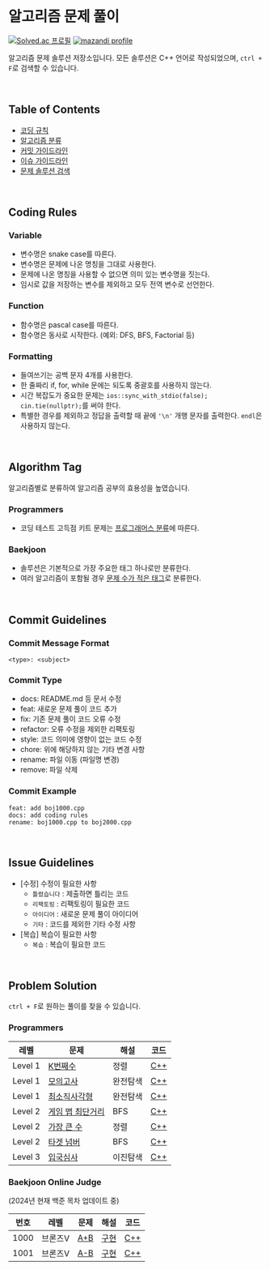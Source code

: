# 알고리즘 문제 풀이

[![Solved.ac
프로필](http://mazassumnida.wtf/api/v2/generate_badge?boj=songsubin)](https://solved.ac/songsubin)
[![mazandi profile](http://mazandi.herokuapp.com/api?handle=songsubin&theme=cold)](https://solved.ac/songsubin)

알고리즘 문제 솔루션 저장소입니다. 모든 솔루션은 C++ 언어로 작성되었으며, `ctrl + F`로 검색할 수 있습니다.

<br>

## Table of Contents

  - [코딩 규칙](#coding-rules)
  - [알고리즘 분류](#algorithm-tag)
  - [커밋 가이드라인](#commit-guidelines)
  - [이슈 가이드라인](#issue-guidelines)
  - [문제 솔루션 검색](#problem-solution)

<br>

## Coding Rules

### Variable

  - 변수명은 snake case를 따른다.
  - 변수명은 문제에 나온 명칭을 그대로 사용한다.
  - 문제에 나온 명칭을 사용할 수 없으면 의미 있는 변수명을 짓는다.
  - 임시로 값을 저장하는 변수를 제외하고 모두 전역 변수로 선언한다.

### Function

  - 함수명은 pascal case를 따른다.
  - 함수명은 동사로 시작한다. (예외: DFS, BFS, Factorial 등)

### Formatting

  - 들여쓰기는 공백 문자 4개를 사용한다.
  - 한 줄짜리 if, for, while 문에는 되도록 중괄호를 사용하지 않는다.
  - 시간 복잡도가 중요한 문제는 `ios::sync_with_stdio(false); cin.tie(nullptr);`를 써야 한다.
  - 특별한 경우를 제외하고 정답을 출력할 때 끝에 `'\n'` 개행 문자를 출력한다. `endl`은 사용하지 않는다.

<br>

## Algorithm Tag

알고리즘별로 분류하여 알고리즘 공부의 효용성을 높였습니다.

### Programmers

  - 코딩 테스트 고득점 키트 문제는 [프로그래머스 분류](https://school.programmers.co.kr/learn/challenges?tab=algorithm_practice_kit)에 따른다.

### Baekjoon

  - 솔루션은 기본적으로 가장 주요한 태그 하나로만 분류한다.
  - 여러 알고리즘이 포함될 경우 [문제 수가 적은 태그](https://www.acmicpc.net/problem/tags)로 분류한다.

<br>

## Commit Guidelines

### Commit Message Format

  ```
  <type>: <subject>
  ```

### Commit Type

  - docs: README.md 등 문서 수정
  - feat: 새로운 문제 풀이 코드 추가
  - fix: 기존 문제 풀이 코드 오류 수정
  - refactor: 오류 수정을 제외한 리팩토링
  - style: 코드 의미에 영향이 없는 코드 수정
  - chore: 위에 해당하지 않는 기타 변경 사항
  - rename: 파일 이동 (파일명 변경)
  - remove: 파일 삭제

### Commit Example

  ```
  feat: add boj1000.cpp
  docs: add coding rules
  rename: boj1000.cpp to boj2000.cpp
  ```

<br>

## Issue Guidelines

  - [수정] 수정이 필요한 사항
    - `틀렸습니다` : 제출하면 틀리는 코드
    - `리팩토링` : 리팩토링이 필요한 코드
    - `아이디어` : 새로운 문제 풀이 아이디어
    - `기타` : 코드를 제외한 기타 수정 사항
  - [복습] 복습이 필요한 사항
    - `복습` : 복습이 필요한 코드

<br>

## Problem Solution

`ctrl + F`로 원하는 풀이를 찾을 수 있습니다.

### Programmers

<table>
<thead>
  <tr>
    <th>레벨</th>
    <th>문제</th>
    <th>해설</th>
    <th>코드</th>
  </tr>
</thead>
<tbody>
  <!-- 레벨 & 문제번호 순으로 정렬한다. -->
  <!--
  <tr>
    <td>Level 레벨</td>
    <td><a href="문제링크">문제제목</a></td>
    <td><a href="해설링크">알고리즘분류</a></td>
    <td><a href="코드링크">C++</a></td>
  </tr>
  -->
  <tr>
    <td>Level 1</td>
    <td><a href="https://school.programmers.co.kr/learn/courses/30/lessons/42748">K번째수</a></td>
    <td><a>정렬</a></td>
    <td><a href="sorting/prog42748.cpp">C++</a></td>
  </tr>
  <tr>
    <td>Level 1</td>
    <td><a href="https://school.programmers.co.kr/learn/courses/30/lessons/42840">모의고사</a></td>
    <td><a>완전탐색</a></td>
    <td><a href="brute-force/prog42840.cpp">C++</a></td>
  </tr>
  <tr>
    <td>Level 1</td>
    <td><a href="https://school.programmers.co.kr/learn/courses/30/lessons/86491">최소직사각형</a></td>
    <td><a>완전탐색</a></td>
    <td><a href="brute-force/prog86491.cpp">C++</a></td>
  </tr>
  <tr>
    <td>Level 2</td>
    <td><a href="https://school.programmers.co.kr/learn/courses/30/lessons/1844">게임 맵 최단거리</a></td>
    <td><a>BFS</a></td>
    <td><a href="bfs/prog1844.cpp">C++</a></td>
  </tr>
  <tr>
    <td>Level 2</td>
    <td><a href="https://school.programmers.co.kr/learn/courses/30/lessons/42746">가장 큰 수</a></td>
    <td><a>정렬</a></td>
    <td><a href="sorting/prog42746.cpp">C++</a></td>
  </tr>
  <tr>
    <td>Level 2</td>
    <td><a href="https://school.programmers.co.kr/learn/courses/30/lessons/43165">타겟 넘버</a></td>
    <td><a>BFS</a></td>
    <td><a href="bfs/prog43165.cpp">C++</a></td>
  </tr>
  <tr>
    <td>Level 3</td>
    <td><a href="https://school.programmers.co.kr/learn/courses/30/lessons/43238">입국심사</a></td>
    <td><a>이진탐색</a></td>
    <td><a href="binary-search/prog43238.cpp">C++</a></td>
  </tr>
</tbody>
</table>

### Baekjoon Online Judge

(2024년 현재 백준 목차 업데이트 중)

<table>
<thead>
  <tr>
    <th>번호</th>
    <th>레벨</th>
    <th>문제</th>
    <th>해설</th>
    <th>코드</th>
  </tr>
</thead>
<tbody>
  <!-- 문제번호 순으로 정렬한다. -->
  <!--
  <tr>
    <td>번호</td>
    <td>레벨</td>
    <td><a href="문제링크">문제제목</a></td>
    <td><a href="해설링크">알고리즘분류</a></td>
    <td><a href="코드링크">C++</a></td>
  </tr>
  -->
  <tr>
    <td>1000</td>
    <td>브론즈Ⅴ</td>
    <td><a href="https://www.acmicpc.net/problem/1000">A+B</a></td>
    <td><a href="implementation/README.md#boj1000">구현</a></td>
    <td><a href="implementation/boj1000.cpp">C++</a></td>
  </tr>
  <tr>
    <td>1001</td>
    <td>브론즈Ⅴ</td>
    <td><a href="https://www.acmicpc.net/problem/1001">A-B</a></td>
    <td><a href="implementation/README.md#boj1001">구현</a></td>
    <td><a href="implementation/boj1001.cpp">C++</a></td>
  </tr>
</tbody>
</table>
